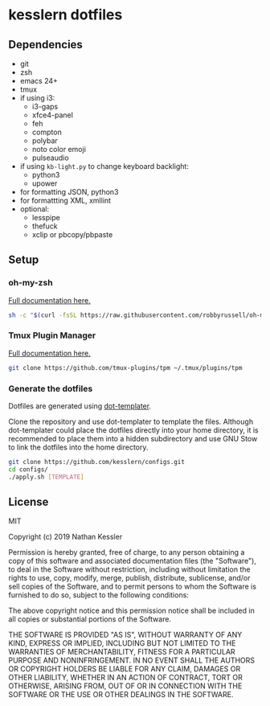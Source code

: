 # kesslern dotfiles

## Dependencies
+ git
+ zsh
+ emacs 24+
+ tmux
+ if using i3:
  + i3-gaps
  + xfce4-panel
  + feh
  + compton
  + polybar
  + noto color emoji
  + pulseaudio
+ if using `kb-light.py` to change keyboard backlight:
  + python3
  + upower
+ for formatting JSON, python3
+ for formattting XML, xmllint
+ optional:
  + lesspipe
  + thefuck
  + xclip or pbcopy/pbpaste

## Setup

### oh-my-zsh
[Full documentation here.](https://github.com/robbyrussell/oh-my-zsh)
```bash
sh -c "$(curl -fsSL https://raw.githubusercontent.com/robbyrussell/oh-my-zsh/master/tools/install.sh)"
```

### Tmux Plugin Manager
[Full documentation here.](https://github.com/tmux-plugins/tpm)
```bash
git clone https://github.com/tmux-plugins/tpm ~/.tmux/plugins/tpm
```

### Generate the dotfiles
Dotfiles are generated using [dot-templater](https://github.com/kesslern/dot-templater).

Clone the repository and use dot-templater to template the files. Although dot-templater could place the dotfiles directly into your home directory, it is recommended to place them into a hidden subdirectory and use GNU Stow to link the dotfiles into the home directory.
```bash
git clone https://github.com/kesslern/configs.git
cd configs/
./apply.sh [TEMPLATE]
```

## License

MIT

Copyright (c) 2019 Nathan Kessler

Permission is hereby granted, free of charge, to any person obtaining a copy
of this software and associated documentation files (the "Software"), to deal
in the Software without restriction, including without limitation the rights
to use, copy, modify, merge, publish, distribute, sublicense, and/or sell
copies of the Software, and to permit persons to whom the Software is
furnished to do so, subject to the following conditions:

The above copyright notice and this permission notice shall be included in all
copies or substantial portions of the Software.

THE SOFTWARE IS PROVIDED "AS IS", WITHOUT WARRANTY OF ANY KIND, EXPRESS OR
IMPLIED, INCLUDING BUT NOT LIMITED TO THE WARRANTIES OF MERCHANTABILITY,
FITNESS FOR A PARTICULAR PURPOSE AND NONINFRINGEMENT. IN NO EVENT SHALL THE
AUTHORS OR COPYRIGHT HOLDERS BE LIABLE FOR ANY CLAIM, DAMAGES OR OTHER
LIABILITY, WHETHER IN AN ACTION OF CONTRACT, TORT OR OTHERWISE, ARISING FROM,
OUT OF OR IN CONNECTION WITH THE SOFTWARE OR THE USE OR OTHER DEALINGS IN THE
SOFTWARE.
